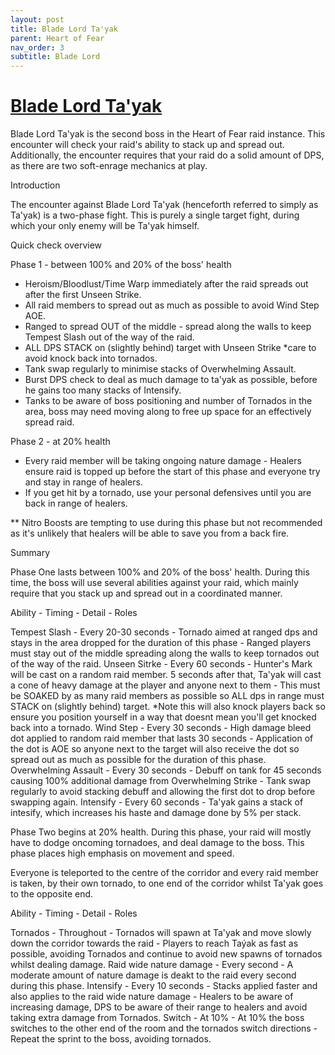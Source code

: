 ```yaml
---
layout: post
title: Blade Lord Ta'yak
parent: Heart of Fear
nav_order: 3
subtitle: Blade Lord
---
```


# [Blade Lord Ta'yak](https://www.wowhead.com/mop-classic/npc=62543/blade-lord-tayak)
Blade Lord Ta'yak is the second boss in the Heart of Fear raid instance. This encounter will check your raid's ability to stack up and spread out. Additionally, the encounter requires that your raid do a solid amount of DPS, as there are two soft-enrage mechanics at play.

Introduction

The encounter against Blade Lord Ta'yak (henceforth referred to simply as Ta'yak) is a two-phase fight. This is purely a single target fight, during which your only enemy will be Ta'yak himself.

Quick check overview

Phase 1 - between 100% and 20% of the boss' health
- Heroism/Bloodlust/Time Warp immediately after the raid spreads out after the first Unseen Strike.
- All raid members to spread out as much as possible to avoid Wind Step AOE.
- Ranged to spread OUT of the middle - spread along the walls to keep Tempest Slash out of the way of the raid.
- ALL DPS STACK on (slightly behind) target with Unseen Strike *care to avoid knock back into tornados.
- Tank swap regularly to minimise stacks of Overwhelming Assault.
- Burst DPS check to deal as much damage to ta'yak as possible, before he gains too many stacks of Intensify.
- Tanks to be aware of boss positioning and number of Tornados in the area, boss may need moving along to free up space for an effectively spread raid.

Phase 2 - at 20% health
- Every raid member will be taking ongoing nature damage - Healers ensure raid is topped up before the start of this phase and everyone try and stay in range of healers.
- If you get hit by a tornado, use your personal defensives until you are back in range of healers.

** Nitro Boosts are tempting to use during this phase but not recommended as it's unlikely that healers will be able to save you from a back fire.


Summary

Phase One lasts between 100% and 20% of the boss' health. During this time, the boss will use several abilities against your raid, which mainly require that you stack up and spread out in a coordinated manner.

Ability - Timing - Detail - Roles

Tempest Slash - Every 20-30 seconds - Tornado aimed at ranged dps and stays in the area dropped for the duration of this phase - Ranged players must stay out of the middle spreading along the walls to keep tornados out of the way of the raid.
Unseen Sitrke - Every 60 seconds - Hunter's Mark will be cast on a random raid member. 5 seconds after that, Ta'yak will cast a cone of heavy damage at the player and anyone next to them - This must be SOAKED by as many raid members as possible so ALL dps in range must STACK on (slightly behind) target. *Note this will also knock players back so ensure you position yourself in a way that doesnt mean you'll get knocked back into a tornado.
Wind Step - Every 30 seconds - High damage bleed dot applied to random raid member that lasts 30 seconds - Application of the dot is AOE so anyone next to the target will also receive the dot so spread out as much as possible for the duration of this phase.
Overwhelming Assault - Every 30 seconds - Debuff on tank for 45 seconds causing 100% additional damage from Overwhelming Strike - Tank swap regularly to avoid stacking debuff and allowing the first dot to drop before swapping again. 
Intensify - Every 60 seconds - Ta'yak gains a stack of intesify, which increases his haste and damage done by 5% per stack.


Phase Two begins at 20% health. During this phase, your raid will mostly have to dodge oncoming tornadoes, and deal damage to the boss. This phase places high emphasis on movement and speed.

Everyone is teleported to the centre of the corridor and every raid member is taken, by their own tornado, to one end of the corridor whilst Ta'yak goes to the opposite end.

Ability - Timing - Detail - Roles

Tornados - Throughout - Tornados will spawn at Ta'yak and move slowly down the corridor towards the raid - Players to reach Taýak as fast as possible, avoiding Tornados and continue to avoid new spawns of tornados whilst dealing damage.
Raid wide nature damage - Every second - A moderate amount of nature damage is deakt to the raid every second during this phase.
Intensify - Every 10 seconds - Stacks applied faster and also applies to the raid wide nature damage - Healers to be aware of increasing damage, DPS to be aware of their range to healers and avoid taking extra damage from Tornados.
Switch - At 10% - At 10% the boss switches to the other end of the room and the tornados switch directions - Repeat the sprint to the boss, avoiding tornados.


